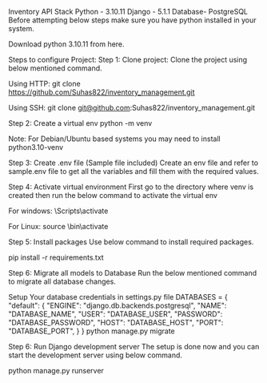 Inventory API
Stack
Python - 3.10.11
Django - 5.1.1
Database- PostgreSQL
Before attempting below steps make sure you have python installed in your system.

Download python 3.10.11 from here.

Steps to configure Project:
Step 1: Clone project:
Clone the project using below mentioned command.

Using HTTP: git clone https://github.com/Suhas822/inventory_management.git

Using SSH: git clone git@github.com:Suhas822/inventory_management.git

Step 2: Create a virtual env
python -m venv <env-name>

Note: For Debian/Ubuntu based systems you may need to install python3.10-venv

Step 3: Create .env file (Sample file included)
Create an env file and refer to sample.env file to get all the variables and fill them with the required values.

Step 4: Activate virtual environment
First go to the directory where venv is created then run the below command to activate the virtual env

For windows: <env-name>\Scripts\activate

For Linux: source <env-name>\bin\activate

Step 5: Install packages
Use below command to install required packages.

pip install -r requirements.txt

Step 6: Migrate all models to Database
Run the below mentioned command to migrate all database changes.

Setup Your database credentials in settings.py file
DATABASES = {
    "default": {
        "ENGINE": "django.db.backends.postgresql",
        "NAME": "DATABASE_NAME",
        "USER": "DATABASE_USER",
        "PASSWORD": "DATABASE_PASSWORD",
        "HOST": "DATABASE_HOST",
        "PORT": "DATABASE_PORT",
    }
}
python manage.py migrate

Step 6: Run Django development server
The setup is done now and you can start the development server using below command.

python manage.py runserver